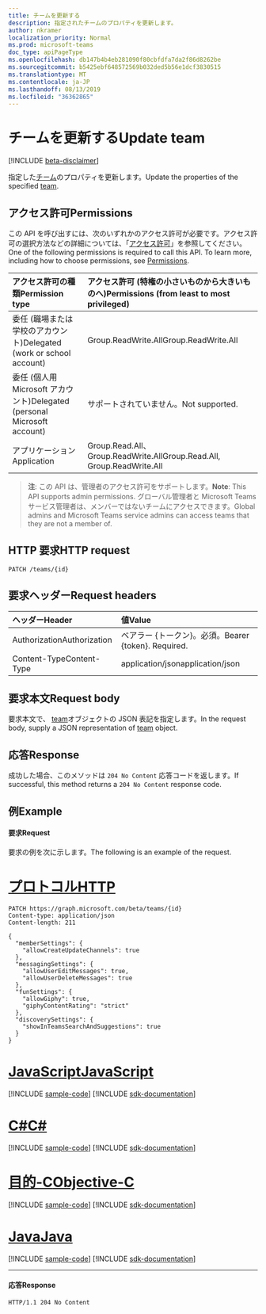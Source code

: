 ```yaml
---
title: チームを更新する
description: 指定されたチームのプロパティを更新します。
author: nkramer
localization_priority: Normal
ms.prod: microsoft-teams
doc_type: apiPageType
ms.openlocfilehash: db147b4b4eb281090f80cbfdfa7da2f86d8262be
ms.sourcegitcommit: b5425ebf648572569b032ded5b56e1dcf3830515
ms.translationtype: MT
ms.contentlocale: ja-JP
ms.lasthandoff: 08/13/2019
ms.locfileid: "36362865"
---
```

# <a name="update-team"></a><span data-ttu-id="b6d5b-103">チームを更新する</span><span class="sxs-lookup"><span data-stu-id="b6d5b-103">Update team</span></span>

[!INCLUDE [beta-disclaimer](../../includes/beta-disclaimer.md)]

<span data-ttu-id="b6d5b-104">指定した[チーム](../resources/team.md)のプロパティを更新します。</span><span class="sxs-lookup"><span data-stu-id="b6d5b-104">Update the properties of the specified [team](../resources/team.md).</span></span>

## <a name="permissions"></a><span data-ttu-id="b6d5b-105">アクセス許可</span><span class="sxs-lookup"><span data-stu-id="b6d5b-105">Permissions</span></span>
<span data-ttu-id="b6d5b-p101">この API を呼び出すには、次のいずれかのアクセス許可が必要です。アクセス許可の選択方法などの詳細については、「[アクセス許可](/graph/permissions-reference)」を参照してください。</span><span class="sxs-lookup"><span data-stu-id="b6d5b-p101">One of the following permissions is required to call this API. To learn more, including how to choose permissions, see [Permissions](/graph/permissions-reference).</span></span>


|<span data-ttu-id="b6d5b-108">アクセス許可の種類</span><span class="sxs-lookup"><span data-stu-id="b6d5b-108">Permission type</span></span>      | <span data-ttu-id="b6d5b-109">アクセス許可 (特権の小さいものから大きいものへ)</span><span class="sxs-lookup"><span data-stu-id="b6d5b-109">Permissions (from least to most privileged)</span></span>              |
|:--------------------|:---------------------------------------------------------|
|<span data-ttu-id="b6d5b-110">委任 (職場または学校のアカウント)</span><span class="sxs-lookup"><span data-stu-id="b6d5b-110">Delegated (work or school account)</span></span> | <span data-ttu-id="b6d5b-111">Group.ReadWrite.All</span><span class="sxs-lookup"><span data-stu-id="b6d5b-111">Group.ReadWrite.All</span></span>    |
|<span data-ttu-id="b6d5b-112">委任 (個人用 Microsoft アカウント)</span><span class="sxs-lookup"><span data-stu-id="b6d5b-112">Delegated (personal Microsoft account)</span></span> | <span data-ttu-id="b6d5b-113">サポートされていません。</span><span class="sxs-lookup"><span data-stu-id="b6d5b-113">Not supported.</span></span>    |
|<span data-ttu-id="b6d5b-114">アプリケーション</span><span class="sxs-lookup"><span data-stu-id="b6d5b-114">Application</span></span> | <span data-ttu-id="b6d5b-115">Group.Read.All、Group.ReadWrite.All</span><span class="sxs-lookup"><span data-stu-id="b6d5b-115">Group.Read.All, Group.ReadWrite.All</span></span>    |

> <span data-ttu-id="b6d5b-116">**注**: この API は、管理者のアクセス許可をサポートします。</span><span class="sxs-lookup"><span data-stu-id="b6d5b-116">**Note**: This API supports admin permissions.</span></span> <span data-ttu-id="b6d5b-117">グローバル管理者と Microsoft Teams サービス管理者は、メンバーではないチームにアクセスできます。</span><span class="sxs-lookup"><span data-stu-id="b6d5b-117">Global admins and Microsoft Teams service admins can access teams that they are not a member of.</span></span>

## <a name="http-request"></a><span data-ttu-id="b6d5b-118">HTTP 要求</span><span class="sxs-lookup"><span data-stu-id="b6d5b-118">HTTP request</span></span>
<!-- { "blockType": "ignored" } -->
```http
PATCH /teams/{id}
```
## <a name="request-headers"></a><span data-ttu-id="b6d5b-119">要求ヘッダー</span><span class="sxs-lookup"><span data-stu-id="b6d5b-119">Request headers</span></span>
| <span data-ttu-id="b6d5b-120">ヘッダー</span><span class="sxs-lookup"><span data-stu-id="b6d5b-120">Header</span></span>       | <span data-ttu-id="b6d5b-121">値</span><span class="sxs-lookup"><span data-stu-id="b6d5b-121">Value</span></span> |
|:---------------|:--------|
| <span data-ttu-id="b6d5b-122">Authorization</span><span class="sxs-lookup"><span data-stu-id="b6d5b-122">Authorization</span></span>  | <span data-ttu-id="b6d5b-p103">ベアラー {トークン}。必須。</span><span class="sxs-lookup"><span data-stu-id="b6d5b-p103">Bearer {token}. Required.</span></span>  |
| <span data-ttu-id="b6d5b-125">Content-Type</span><span class="sxs-lookup"><span data-stu-id="b6d5b-125">Content-Type</span></span>  | <span data-ttu-id="b6d5b-126">application/json</span><span class="sxs-lookup"><span data-stu-id="b6d5b-126">application/json</span></span>  |

## <a name="request-body"></a><span data-ttu-id="b6d5b-127">要求本文</span><span class="sxs-lookup"><span data-stu-id="b6d5b-127">Request body</span></span>
<span data-ttu-id="b6d5b-128">要求本文で、 [team](../resources/team.md)オブジェクトの JSON 表記を指定します。</span><span class="sxs-lookup"><span data-stu-id="b6d5b-128">In the request body, supply a JSON representation of [team](../resources/team.md) object.</span></span>

## <a name="response"></a><span data-ttu-id="b6d5b-129">応答</span><span class="sxs-lookup"><span data-stu-id="b6d5b-129">Response</span></span>

<span data-ttu-id="b6d5b-130">成功した場合、このメソッドは `204 No Content` 応答コードを返します。</span><span class="sxs-lookup"><span data-stu-id="b6d5b-130">If successful, this method returns a `204 No Content` response code.</span></span>

## <a name="example"></a><span data-ttu-id="b6d5b-131">例</span><span class="sxs-lookup"><span data-stu-id="b6d5b-131">Example</span></span>
#### <a name="request"></a><span data-ttu-id="b6d5b-132">要求</span><span class="sxs-lookup"><span data-stu-id="b6d5b-132">Request</span></span>
<span data-ttu-id="b6d5b-133">要求の例を次に示します。</span><span class="sxs-lookup"><span data-stu-id="b6d5b-133">The following is an example of the request.</span></span>

# <a name="httptabhttp"></a>[<span data-ttu-id="b6d5b-134">プロトコル</span><span class="sxs-lookup"><span data-stu-id="b6d5b-134">HTTP</span></span>](#tab/http)
<!-- {
  "blockType": "request",
  "name": "update_team"
}-->
```http
PATCH https://graph.microsoft.com/beta/teams/{id}
Content-type: application/json
Content-length: 211

{  
  "memberSettings": {
    "allowCreateUpdateChannels": true
  },
  "messagingSettings": {
    "allowUserEditMessages": true,
    "allowUserDeleteMessages": true
  },
  "funSettings": {
    "allowGiphy": true,
    "giphyContentRating": "strict"
  },
  "discoverySettings": {
    "showInTeamsSearchAndSuggestions": true
  }
}
```
# <a name="javascripttabjavascript"></a>[<span data-ttu-id="b6d5b-135">JavaScript</span><span class="sxs-lookup"><span data-stu-id="b6d5b-135">JavaScript</span></span>](#tab/javascript)
[!INCLUDE [sample-code](../includes/snippets/javascript/update-team-javascript-snippets.md)]
[!INCLUDE [sdk-documentation](../includes/snippets/snippets-sdk-documentation-link.md)]

# <a name="ctabcsharp"></a>[<span data-ttu-id="b6d5b-136">C#</span><span class="sxs-lookup"><span data-stu-id="b6d5b-136">C#</span></span>](#tab/csharp)
[!INCLUDE [sample-code](../includes/snippets/csharp/update-team-csharp-snippets.md)]
[!INCLUDE [sdk-documentation](../includes/snippets/snippets-sdk-documentation-link.md)]

# <a name="objective-ctabobjc"></a>[<span data-ttu-id="b6d5b-137">目的-C</span><span class="sxs-lookup"><span data-stu-id="b6d5b-137">Objective-C</span></span>](#tab/objc)
[!INCLUDE [sample-code](../includes/snippets/objc/update-team-objc-snippets.md)]
[!INCLUDE [sdk-documentation](../includes/snippets/snippets-sdk-documentation-link.md)]

# <a name="javatabjava"></a>[<span data-ttu-id="b6d5b-138">Java</span><span class="sxs-lookup"><span data-stu-id="b6d5b-138">Java</span></span>](#tab/java)
[!INCLUDE [sample-code](../includes/snippets/java/update-team-java-snippets.md)]
[!INCLUDE [sdk-documentation](../includes/snippets/snippets-sdk-documentation-link.md)]

---

#### <a name="response"></a><span data-ttu-id="b6d5b-139">応答</span><span class="sxs-lookup"><span data-stu-id="b6d5b-139">Response</span></span>
<!-- {
  "blockType": "response",
  "truncated": true,
  "@odata.type": "microsoft.graph.team"
} -->
```http
HTTP/1.1 204 No Content
```

<!-- uuid: 8fcb5dbc-d5aa-4681-8e31-b001d5168d79
2015-10-25 14:57:30 UTC -->
<!--
{
  "type": "#page.annotation",
  "description": "Update Team",
  "keywords": "",
  "section": "documentation",
  "tocPath": "",
  "suppressions": [
  ]
}
-->
